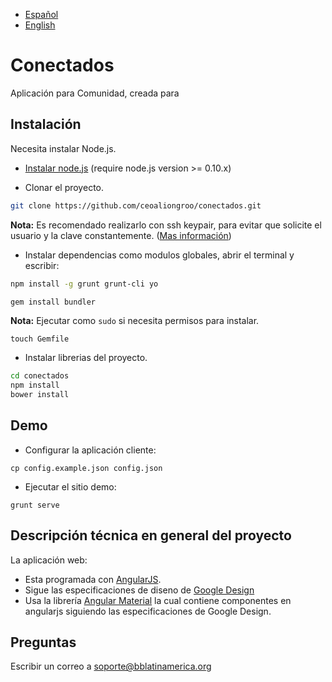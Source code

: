 - [Español](https://github.com/ceoaliongroo/conectados/blob/master/README-ES.md)
- [English](https://github.com/ceoaliongroo/conectados/blob/master/README.md)

Conectados
==========

Aplicación para Comunidad, creada para 

## Instalación 

Necesita instalar Node.js. 
* [Instalar node.js](http://nodejs.org/download/) (require node.js version >= 0.10.x)

* Clonar el proyecto.

```bash
git clone https://github.com/ceoaliongroo/conectados.git
```
__Nota:__ Es recomendado realizarlo con ssh keypair, para evitar que solicite el usuario y la clave 
constantemente. ([Mas información](https://help.github.com/articles/which-remote-url-should-i-use/))

* Instalar dependencias como modulos globales, abrir el terminal y escribir:

```bash
npm install -g grunt grunt-cli yo
```

```bash
gem install bundler
```
__Nota:__ Ejecutar como ``sudo`` si necesita permisos para instalar.

```
touch Gemfile
```

* Instalar librerias del proyecto.

```bash
cd conectados
npm install
bower install
```

## Demo 
 
* Configurar la aplicación cliente:
```
cp config.example.json config.json
```

* Ejecutar el sitio demo:

```
grunt serve
```

## Descripción técnica en general del proyecto

 La aplicación web:
 
* Esta programada con [AngularJS](https://www.angularjs.org/).
* Sigue las especificaciones de diseno de [Google Design](http://www.google.com/design/)
* Usa la librería [Angular Material](https://material.angularjs.org/#/) la cual contiene componentes en angularjs 
siguiendo las especificaciones de Google Design.

## Preguntas

Escribir un correo a [soporte@bblatinamerica.org](mailto:soporte@bblatinamerica.org)

